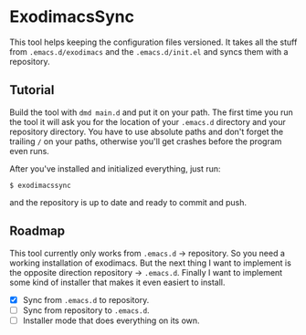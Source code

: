 # ExodimacsSync

This tool helps keeping the configuration files versioned. It takes all the stuff from `.emacs.d/exodimacs` and the `.emacs.d/init.el` and syncs them with a repository. 

## Tutorial

Build the tool with `dmd main.d` and put it on your path. The first time you run the tool it will ask you for the location of your `.emacs.d` directory and your repository directory. You have to use absolute paths and don't forget the trailing `/` on your paths, otherwise you'll get crashes before the program even runs.

After you've installed and initialized everything, just run:
```
$ exodimacssync
```
and the repository is up to date and ready to commit and push.

## Roadmap

This tool currently only works from `.emacs.d` -> repository. So you need a working installation of exodimacs. But the next thing I want to implement is the opposite direction repository -> `.emacs.d`. Finally I want to implement some kind of installer that makes it even easiert to install.

- [X] Sync from `.emacs.d` to repository.
- [ ] Sync from repository to `.emacs.d`.
- [ ] Installer mode that does everything on its own.
